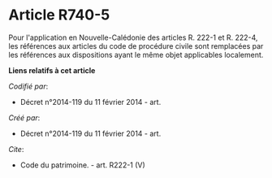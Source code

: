 # Article R740-5

Pour l'application en Nouvelle-Calédonie des articles R. 222-1 et R. 222-4, les références aux articles du code de procédure
civile sont remplacées par les références aux dispositions ayant le même objet applicables localement.

**Liens relatifs à cet article**

_Codifié par_:

  - Décret n°2014-119 du 11 février 2014 - art.

_Créé par_:

  - Décret n°2014-119 du 11 février 2014 - art.

_Cite_:

  - Code du patrimoine. - art. R222-1 (V)
